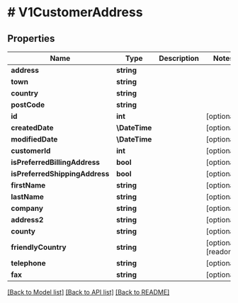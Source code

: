# # V1CustomerAddress

## Properties

Name | Type | Description | Notes
------------ | ------------- | ------------- | -------------
**address** | **string** |  |
**town** | **string** |  |
**country** | **string** |  |
**postCode** | **string** |  |
**id** | **int** |  | [optional]
**createdDate** | **\DateTime** |  | [optional]
**modifiedDate** | **\DateTime** |  | [optional]
**customerId** | **int** |  | [optional]
**isPreferredBillingAddress** | **bool** |  | [optional]
**isPreferredShippingAddress** | **bool** |  | [optional]
**firstName** | **string** |  | [optional]
**lastName** | **string** |  | [optional]
**company** | **string** |  | [optional]
**address2** | **string** |  | [optional]
**county** | **string** |  | [optional]
**friendlyCountry** | **string** |  | [optional] [readonly]
**telephone** | **string** |  | [optional]
**fax** | **string** |  | [optional]

[[Back to Model list]](../../README.md#models) [[Back to API list]](../../README.md#endpoints) [[Back to README]](../../README.md)
